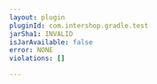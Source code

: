 ```yaml
---
layout: plugin
pluginId: com.intershop.gradle.test
jarSha1: INVALID
isJarAvailable: false
error: NONE
violations: []

---
```

